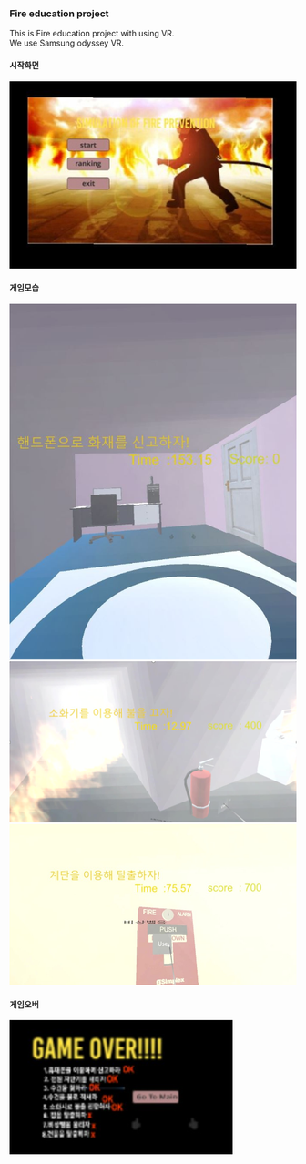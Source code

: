 ### Fire education project  
This is Fire education project with using VR.  
We use Samsung odyssey VR.  

#### 시작화면
![시작화면](./img/시작화면.jpg)

#### 게임모습
![시작모습](./img/시작모습.jpg)
![소화기](./img/소화기.PNG)
![비상벨](./img/비상벨.jpg)

#### 게임오버
![게임오버](./img/게임오버.jpg)